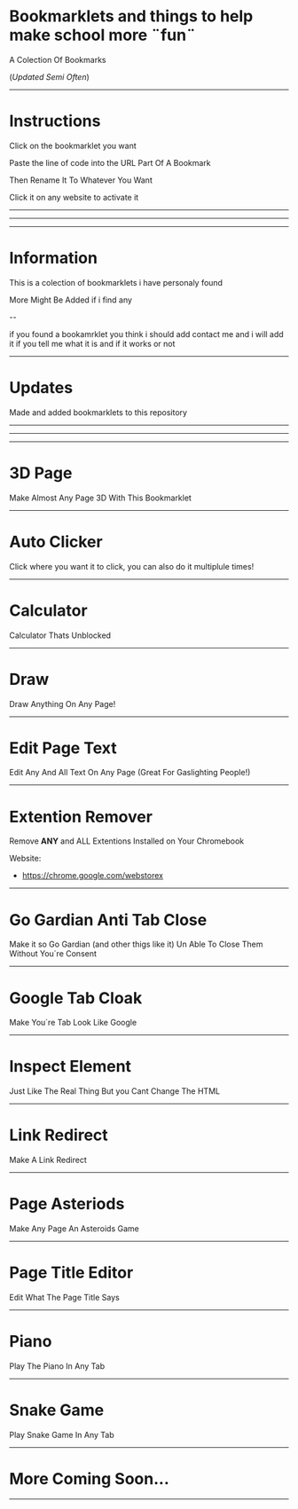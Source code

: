 # Bookmarklets and things to help make school more ¨fun¨
A Colection Of Bookmarks

(*Updated Semi Often*)

-------------------------------------------------

# Instructions
Click on the bookmarklet you want

Paste the line of code into the URL Part Of A Bookmark

Then Rename It To Whatever You Want

Click it on any website to activate it

-------------------------------------------------
----------
-------------------------------------------------
# Information
This is a colection of bookmarklets i have personaly found

More Might Be Added if i find any

--

if you found a bookamrklet you think i should add contact me
and i will add it if you tell me what it is and if it works or not

-------------------------------------------------
# Updates

Made and added bookmarklets to this repository

-------------------------------------------------
----------
-------------------------------------------------

# 3D Page

Make Almost Any Page 3D With This Bookmarklet

-------------------------------------------------

# Auto Clicker

Click where you want it to click, you can also do it multiplule times!

-------------------------------------------------

# Calculator

Calculator Thats Unblocked

-------------------------------------------------

# Draw

Draw Anything On Any Page!

-------------------------------------------------

# Edit Page Text

Edit Any And All Text On Any Page (Great For Gaslighting People!)

-------------------------------------------------

#  Extention Remover

Remove **ANY** and ALL Extentions Installed on Your Chromebook

Website:
- https://chrome.google.com/webstorex

-------------------------------------------------

# Go Gardian Anti Tab Close

Make it so Go Gardian (and other thigs like it) Un Able To Close Them Without You´re Consent

-------------------------------------------------

# Google Tab Cloak

Make You´re Tab  Look Like Google

-------------------------------------------------

# Inspect Element

Just Like The Real Thing But you Cant Change The HTML

-------------------------------------------------

# Link Redirect

Make A Link Redirect

-------------------------------------------------

# Page Asteriods

Make Any Page An Asteroids Game

-------------------------------------------------

# Page Title Editor

Edit What The Page Title Says

-------------------------------------------------

# Piano

Play The Piano In Any Tab

-------------------------------------------------

# Snake Game

Play Snake Game In Any Tab

-------------------------------------------------

# More Coming Soon...

-------------------------------------------------
